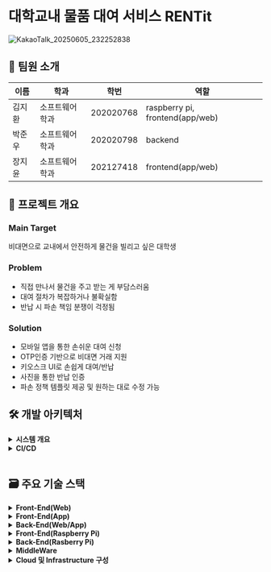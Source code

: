 # 대학교내 물품 대여 서비스 RENTit
![KakaoTalk_20250605_232252838](https://github.com/user-attachments/assets/3c5b6a0b-175d-431a-89e8-c56a9c3e50da)

## 👤 팀원 소개
|이름|학과|학번|역할|
|---|---|---|---|
|김지환|소프트웨어학과|202020768|raspberry pi, frontend(app/web)|
|박준우|소프트웨어학과|202020798|backend|
|장지윤|소프트웨어학과|202127418|frontend(app/web)|

## 🎈 프로젝트 개요

### Main Target
비대면으로 교내에서 안전하게 물건을 빌리고 싶은 대학생

### Problem
- 직접 만나서 물건을 주고 받는 게 부담스러움
- 대여 절차가 복잡하거나 불확실함
- 반납 시 파손 책임 분쟁이 걱정됨

### Solution
- 모바일 앱을 통한 손쉬운 대여 신청
- OTP인증 기반으로 비대면 거래 지원
- 키오스크 UI로 손쉽게 대여/반납
- 사진을 통한 반납 인증
- 파손 정책 템플릿 제공 및 원하는 대로 수정 가능

## 🛠️ 개발 아키텍처
<details>
<summary><b>시스템 개요</b></summary>

</br>

![architecture](https://github.com/user-attachments/assets/ce2576cf-a240-4773-8b6d-f87e2457140b)

</br>

</details>

<details>
<summary><b>CI/CD</b></summary>

</br>

### 프론트엔드 - 웹
![devops frontend](https://github.com/user-attachments/assets/a71426a6-0738-498a-9208-cc9de492bbaf)

### 백엔드
![devops Backend](https://github.com/user-attachments/assets/4ca86323-b550-4f5a-9e5a-6cd95cb76974)

### Rasberry Pi
![devops rpi](https://github.com/user-attachments/assets/35978d03-9203-4fab-9a06-5e209b9dafff)

</details>

</br>

## 🗃️ 주요 기술 스택

<details>
<summary><b> Front-End(Web) </b></summary>

</br>

| 기술 스택 | 사용 목적 및 선택 이유 |
| --- | --- |
| React | UI 컴포넌트 기반의 웹 애플리케이션 개발을 위해 사용한다. 팀원이 사전에 사용해본 경험이 있으며, 생태계가 풍부하고 유지보수가 용이한 구조를 제공한다. |
| HTML | 웹 페이지의 구조를 정의하기 위해 사용한다. 모든 웹의 기반이며, SEO 및 접근성 측면에서도 필수적인 요소이다. |
| CSS | 디자인 및 레이아웃 스타일링을 위해 사용한다. |
| JavaScript | 동적인 UI 기능 구현 및 웹 페이지의 이벤트 처리, DOM 조작 등 웹 앱 동작의 핵심적인 언어이다. |
| Vite | 프론트엔드 빌드 및 개발 서버로 사용한다. 빠른 모듈 번들링과 HMR(Hot Module Replacement)을 제공하여, 개발 과정의 생산성을 높인다. |
| tailwindCSS | 빠른 개발 속도와 일관된 디자인 시스템을 적용하기 위해 선택하였다. 러닝커브가 다소 있지만 시장 점유율이 매우 높아 많은 레퍼런스로 커버 할 수 있을 것이라 예상하였다. Styled Component의 경우 반복되는 코드의 양을 줄이고 효율적인 CSS를 작성하기 위한 노력이 필요하나, tailwindCSS는 저수준의 유틸리티 클래스를 반복적으로 사용하는 방식을 권장하기 때문에 코드 리팩토링, 효율성을 위한 노력을 어느정도 덜어주는 효과를 기대하였다. |
| axios | 백엔드와 통신하는 API구현을 쉽게 하기 위해 사용하였다. Axios Instance, intercept 등의 기능을 제공하여 API 호출 함수를 쉽게 모듈화 할 수 있고, 공통 request 헤더, 자동 로그인 등을 적은 양의 코드로 구현할 수 있다. fetchAPI의 경우 response를 직접 JSON 형식으로 변환해야 하며 앞서 말한 기능을 직접 구현해야 하므로, axios를 사용하면 개발 속도 및 생산성을 높일 수 있을 것이라 기대하였다. |
| TypeScript | 정적 타입 기반의 개발을 지원하기 위해 사용한다. 컴파일 타임에 오류를 방지하고, 협업 시에 코드 안정성을 향상시켜 에러 및 버그를 미연에 방지할 수 있다. |
| recharts | 데이터를 시각화하는 컴포넌트를 제공한다. 간결한 문법으로 손쉽게 차트와 그래프 시각화를 구현할 수 있다. 동일한 데이터 시각화 라이브러리인 Chart.js도 고려하였으나, rechart가 통합, 문법 면에서 react에 더 친화적인 사항을 고려하였다. |
</br>

</details>


<details>
<summary><b> Front-End(App) </b></summary>

</br>

| 기술 스택 | 사용 목적 및 선택 이유 |
| --- | --- |
| React Native | Andriod와 iOS를 동시에 지원할 수 있으며, React 생태계와의 코드 공유가 가능하여 러닝커브가 낮고 개발 효율성이 높아서 사용한다. Flutter도 고려 대상이었으나, 팀원들이 React에 더 익숙하고, 도입까지 공부할 수 있는 시간이 부족하다고 판단하여 RN을 사용하게 되었다. |
| JavaScript | React Native 및 다양한 라이브러리와 연동되며, 빠른 프로토타이핑에 적합한 표준 스크립트 언어이다. |
| TypeScript | 정적 타입 기반의 개발을 지원하기 위해 사용한다. 컴파일 타임에 오류를 방지하고, 협업 시에 코드 안정성을 향상시켜 에러 및 버그를 미연에 방지할 수 있다. |
| Expo | 초기 개발 속도를 높이고 복잡한 네이티브 설정을 간소화하기 위해 사용하였고, 커뮤니티가 매우 활발하여 도움을 받을 수 있는 창구가 많다. 추후 필요 시 expo를 eject하여 네이티브 기능 확장도 할 수 있을 것으로 기대한다. |
| expo router | 페이지 기반 자동 라우팅을 지원하여 디렉토리 구조가 곧 app의 사이트맵과 유사한 구조를 가진다. react navigation을 사용할 때 처럼 직접 설정해야 하는 부분이 적고, 구조에 적응하면 빠르게 익힐 수 있어 선택하였다. |
| StyleSheet API | react-native 환경에서 기본적으로 styling을 적용하기 위한 tool이며, 많은 framework, library를 제치고 2024년 기준 개발자들이 2번째로 많이 사용함을 고려하였다. tamagui, react-native-paper, nativewind등 다른 UI library 및 tool도 테스트하였으나, 성능 저하, 버그, 지원하는 기능 등의 관점에서 StyleSheet API를 사용하는 것이 최선이라고 판단하였다. |

</br>

</details>

<details>
<summary><b> Back-End(Web/App) </b></summary>

</br>

| 기술 스택 | 사용 목적 및 선택 이유 |
| --- | --- |
| Java 21 | Spring 생태계의 기본 언어, LTS 버전으로 높은 안정성을 보임. |
| Spring Boot 3.4.4 | Java 웹 애플리케이션을 빠르고 쉽게 구축하기 위해 사용되는 프레임워크. 내장 서버, 자동 구성 등 개발 편의성을 제공함. |
| Spring Web (MVC) | RESTful API를 생성하고 웹 요청을 처리하는 등 웹 애플리케이션의 컨트롤러 계층을 구축하기 위해 사용됨. |
| Spring Data JPA | 데이터베이스와 상호작용하는 데이터 접근 계층을 쉽게 구현하기 위해 사용됨. 기본적인 CRUD 작업을 간단히 처리할 수 있음. |
| QueryDSL | 컴파일 시점에 문법 오류를 잡을 수 있는 타입-세이프(Type-safe) 쿼리를 Java 코드로 작성하기 위해 사용됨. |
| MySQL | 서비스 특성상 관계형 데이터베이스를 요구하기 때문에 사용.
| H2 Database | 개발 초기나 단위 테스트 환경에서 실제 데이터베이스 없이 애플리케이션을 테스트하기 위해 사용. |
| Spring Data Redis | 토큰 및 OTP 값을 효율적으로 관리하기 위해 사용. |
| Spring Security | 애플리케이션의 인증과 인가 기능을 구현하기 위해 사용. |
| JWT | RESTful API 환경에서 사용자의 인증 상태를 안전하게 유지하기 위해 사용. |
| Spring Boot Starter Test | JUnit 5, Mockito 등 Spring Boot 애플리케이션을 테스트하는 데 필요한 핵심 라이브러리. |
| Spring REST Docs | 테스트 코드를 기반으로 API 명세를 자동으로 생성하고 관리하기 위해 사용. 코드 기반이라 문서의 신뢰도가 높음. |
| Asciidoctor | Spring REST Docs로 생성된 문서 스니펫을 조합하여 최종 HTML 문서를 생성하기 위해 사용. |
| Jacoco | 테스트 코드의 코드 커버리지를 측정하고 리포트를 생성하기 위해 사용. |
| Spring Boot Starter Mail | 회원가입 시 이메일 인증을 위해 사용. |
| Firebase Admin SDK (FCM) | Firebase Cloud Messaging을 통해 모바일 앱에 푸시 알림을 발송하기 위해 사용. |
| Spring Boot Actuator | 애플리케이션의 상태(헬스 체크, 메트릭 등)를 HTTP 엔드포인트를 통해 외부에서 모니터링하기 위해 사용. |
| Micrometer (Prometheus) | Actuator가 수집한 메트릭을 Prometheus 모니터링 시스템이 수집할 수 있는 형식으로 변환하여 노출하기 위해 사용. |

</br>

</details>

<details>
<summary><b> Front-End(Raspberry Pi) </b></summary>

| 기술 스택 | 사용 목적 및 선택 이유 |
| --- | --- |
| HTML | 웹페이지의 기본 구조를 구성하기 위해 사용한다. |
| CSS | 키오스크 UI의 스타일링과 레이아웃 구성을 위해 사용한다. |
| JS | 버튼 인터랙션, 상태 변경 등 동적인 기능을 구현하기 위해 사용하며, 자체 개발한 초경량 프론트엔드 프레임워크인 supeRThin의 핵심 구현 언어로도 사용한다다. |
| Chromium | HTML, CSS, JS로 구성된 웹페이지를 Raspberry Pi에서 로컬 환경으로 구동하기 위해 사용한다. |
| supeRThin | JS로 자체개발한 프론트엔드 프레임워크로, React나 Preact(React의 경량화 버전)보다 더 가볍게 구성되어 Raspberry Pi같은 저사양 환경에서도 충분히 구동된다. 상태관리, 컴포넌트 기반의 UI 개발을 통해, 프론트엔드 개발의 생산성을 높이기 위해 사용한다. |

</br>

</details>

<details>
<summary><b> Back-End(Rasberry Pi) </b></summary>


| 기술 스택 | 사용 목적 및 선택 이유 |
| --- | --- |
| FastAPI | 프론트에서 입력 된 데이터와 RabbitMQ로부터 전달되는 데이터를 처리하고, 키오스크 내부 제어 로직을 수행하기 위한 경량 웹서버로 사용한다. |
| FastAPI-MQTT | FastAPI와 RabbitMQ 간의 통신을 MQTT기반으로 구현하여, 비동기 메시지 수신 및 명령 수행을 지원하기에 사용한다. |
| Python | FastAPI 및 zerogpio 등 주요 키오스크 제어 모듈을 구동하기 위한 기본 언어로 사용한다. |
| zerogpio | Raspberry Pi 보드의 GPIO와 PWM을 Python 환경에서 관리하여, 물리적 락 제어나 센서 연동을 구현하기 위해 사용한다. |

</br>

</details>

<details>
<summary><b> MiddleWare </b></summary>

| 기술 스택 | 사용 목적 및 선택 이유 |
| --- | --- |
| RabbitMQ / MQTT | MQTT 프로토콜을 사용하여 메시지를 발행하고 구독. Spring Boot API서버와 Raspberry Pi의 FastAPI간 통신을 비동기적으로 중계하고 제어하기 위해 사용. |


</br>

</details>


<details>
<summary><b> Cloud 및 Infrastructure 구성 </b></summary>

| 기술 스택 | 사용 목적 및 선택 이유 |
| --- | --- |
| Global Edge(CDN) | 정적 웹 자산을 사용자들에게 빠르게 전달하고, 실제 정적 파일을 배포하는 Object Storage의 접근 부하를 줄이기 위해 사용한다. |
| Gateway | 내부 서버 API를 외부로 연결하고, 이 과정에서 보안 및 인증을 강화하기 위해 사용한다. |
| Object Storage | 이미지, 로그파일 등의 비정형 데이터를 저장하고, 또한 웹 페이지 정적 파일들을 배포하는 웹서버로서 동작하도록 하기 위해 사용한다. |
| ALB(Application Load Balancer) | 트래픽을 Auto Scaling을 통해 증설된 Server Instance로 분산해주기 위해 사용한다. |
| Server Instance | 백엔드 API 서버 등의 핵심 서비스를 호스팅하기 위해 사용한다. |
| Auto Scaling | 사용량이 몰리는 시간 등에 Server Instance를 정해진 규칙에 따라 자동으로 늘리고 줄이기 위해 사용한다. |
| Simple RabbitMQ | 키오스크와 서버 간의 메시지 통신을 관리하고, 비동기 처리를 통해 안정적인 연결을 지원하기 위해 사용한다. |
| subnet | 네트워크를 논리적인 단계에서 분리하여 보안성과 관리 효율을 높히기 위해 사용한다. |
| VPC | 격리된 네트워크 환경을 구축하여, 보안성과 제어력을 손쉽게 확보하기 위해 사용한다. |

</br>

</details>

